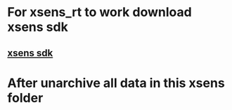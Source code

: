 # For xsens_rt to work download xsens sdk
## [xsens sdk](https://content.xsens.com/mt-software-suite-download)

# After unarchive all data in this xsens folder